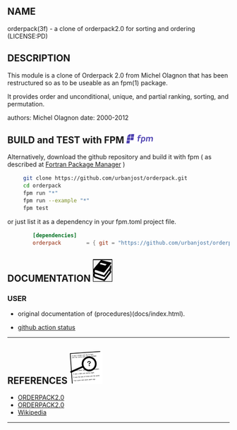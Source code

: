 ## NAME
   orderpack(3f) - a clone of orderpack2.0 for sorting and ordering
   (LICENSE:PD)

## DESCRIPTION

This module is a clone of Orderpack 2.0 from Michel Olagnon that has
been restructured so as to be useable as an fpm(1) package.

It provides order and unconditional, unique, and partial
ranking, sorting, and permutation.

authors: Michel Olagnon
date: 2000-2012

<!--
## BUILDING THE MODULE USING make(1) ![gmake](docs/images/gnu.gif)
     git clone https://github.com/urbanjost/orderpack.git
     cd orderpack/src
     # change Makefile if not using one of the listed compilers
     
     # for gfortran
     make clean
     make F90=gfortran gfortran
     
     # for ifort
     make clean
     make F90=ifort ifort

     # for nvfortran
     make clean
     make F90=nvfortran nvfortran

This will compile the Fortran module and basic example
program that exercise the routine.
-->

## BUILD and TEST with FPM ![-](docs/images/fpm_logo.gif)

   Alternatively, download the github repository and build it with
   fpm ( as described at [Fortran Package Manager](https://github.com/fortran-lang/fpm) )

   ```bash
        git clone https://github.com/urbanjost/orderpack.git
        cd orderpack
        fpm run "*"
        fpm run --example "*"
        fpm test
   ```

   or just list it as a dependency in your fpm.toml project file.

```toml
        [dependencies]
        orderpack        = { git = "https://github.com/urbanjost/orderpack.git" }
```
## DOCUMENTATION   ![docs](docs/images/docs.gif)

### USER
   - original documentation of (procedures)(docs/index.html).
<!--
   - A single page that uses javascript to combine all the HTML
     descriptions of the man-pages is at 
     [BOOK_orderpack](https://urbanjost.github.io/orderpack/BOOK_orderpack.html).

   - a simple index to the man-pages in HTML form for the
   [routines](https://urbanjost.github.io/orderpack/man3.html) 
   and [programs](https://urbanjost.github.io/orderpack/man1.html) 

   - There are man-pages in the repository download in the docs/ directory
     that may be installed on ULS (Unix-Like Systems).

   - ![man-pages](docs/images/manpages.gif)
      + [manpages.zip](https://urbanjost.github.io/orderpack/manpages.zip)
      + [manpages.tgz](https://urbanjost.github.io/orderpack/manpages.tgz)

   - [CHANGELOG](docs/CHANGELOG.md) provides a history of significant changes

### DEVELOPER
   - [ford(1) output](https://urbanjost.github.io/orderpack/fpm-ford/index.html).
   - [doxygen(1) output](https://urbanjost.github.io/orderpack/doxygen_out/html/index.html).
-->
   - [github action status](docs/STATUS.md) 
---

## REFERENCES ![-](docs/images/ref.gif)

   * [ORDERPACK2.0](http://www.fortran-2000.com/rank/)
   * [ORDERPACK2.0](https://forge-dga.jouy.inra.fr/svn/qtlmap/trunk/lib/orderpack-2.0/index.html)
   * [Wikipedia](https://en.wikipedia.org/wiki/sorting)
---

